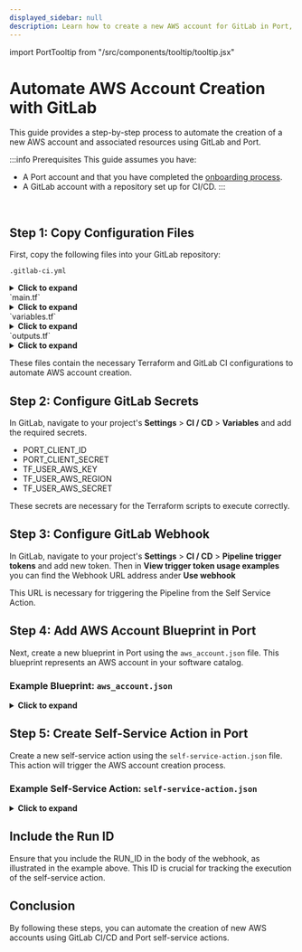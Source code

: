 ```yaml
---
displayed_sidebar: null
description: Learn how to create a new AWS account for GitLab in Port, ensuring seamless integration and cloud management.
---
```


import PortTooltip from "/src/components/tooltip/tooltip.jsx"

# Automate AWS Account Creation with GitLab

This guide provides a step-by-step process to automate the creation of a new AWS account and associated resources using GitLab and Port.

:::info Prerequisites
This guide assumes you have:
- A Port account and that you have completed the [onboarding process](/quickstart).
- A GitLab account with a repository set up for CI/CD.
:::

<br/>

## Step 1: Copy Configuration Files

First, copy the following files into your GitLab repository:

`.gitlab-ci.yml`
<details>
<summary><b>Click to expand</b></summary>

```yaml
stages:
  - prerequisites
  - terraform
  - port-update

image:
  name: hashicorp/terraform:light
  entrypoint:
    - '/usr/bin/env'
    - 'PATH=/usr/local/sbin:/usr/local/bin:/usr/sbin:/usr/bin:/sbin:/bin'

variables:
  AWS_ACCESS_KEY_ID: ${TF_USER_AWS_KEY}
  AWS_SECRET_ACCESS_KEY : ${TF_USER_AWS_SECRET}
  AWS_DEFAULT_REGION: ${TF_USER_AWS_REGION}
  PORT_CLIENT_ID: ${PORT_CLIENT_ID}
  PORT_CLIENT_SECRET: ${PORT_CLIENT_SECRET}

before_script:
  - rm -rf .terraform
  - export AWS_ACCESS_KEY=${AWS_ACCESS_KEY_ID}
  - export AWS_SECRET_ACCESS_KEY=${AWS_SECRET_ACCESS_KEY}
  - export AWS_DEFAULT_REGION=${AWS_DEFAULT_REGION}
  - apk update
  - apk add --upgrade curl jq -q

fetch-port-access-token:
  stage: prerequisites
  except:
    - pushes
  script:
    - |
      echo "Getting access token from Port API"
      accessToken=$(curl -X POST \
        -H 'Content-Type: application/json' \
        -d '{"clientId": "'"$PORT_CLIENT_ID"'", "clientSecret": "'"$PORT_CLIENT_SECRET"'"}' \
        -s 'https://api.getport.io/v1/auth/access_token' | jq -r '.accessToken')
  
      echo "ACCESS_TOKEN=$accessToken" >> data.env
      cat $TRIGGER_PAYLOAD 
      runId=$(cat $TRIGGER_PAYLOAD | jq -r '.RUN_ID')
      ACCOUNT_NAME=$(cat $TRIGGER_PAYLOAD | jq -r '.account_name')
      EMAIL=$(cat $TRIGGER_PAYLOAD | jq -r '.email')
      IAM_ROLE_NAME=$(cat $TRIGGER_PAYLOAD | jq -r '.role_name')
      echo "RUN_ID=$runId" >> data.env
      echo "ACCOUNT_NAME=$ACCOUNT_NAME" >> data.env
      echo "EMAIL=$EMAIL" >> data.env
      echo "IAM_ROLE_NAME=$IAM_ROLE_NAME" >> data.env
      curl -X POST \
        -H 'Content-Type: application/json' \
        -H "Authorization: Bearer $accessToken" \
        -d '{"message":"🏃‍♂️ Starting action to create an AWS account"}' \
        "https://api.getport.io/v1/actions/runs/$runId/logs"
      curl -X PATCH \
        -H 'Content-Type: application/json' \
        -H "Authorization: Bearer $accessToken" \
        -d '{"link":"'"$CI_PIPELINE_URL"'"}' \
        "https://api.getport.io/v1/actions/runs/$runId"
  artifacts:
    reports:
      dotenv: data.env

create-aws-account:
  stage: terraform
  needs:
    - job: fetch-port-access-token
      artifacts: true
  script:
    - echo "Creating AWS account and IAM role..."
    - terraform init
    - terraform apply -auto-approve -var "account_name=${ACCOUNT_NAME}" -var "email=${EMAIL}" -var "iam_role_name=${IAM_ROLE_NAME}"

send-data-to-port:
  stage: port-update
  dependencies:
    - fetch-port-access-token
  script:
    - |
      curl -X POST \
        -H "Content-Type: application/json" \
        -H "Authorization: Bearer $ACCESS_TOKEN" \
        -d "{\"identifier\": \"${EMAIL}\", \
             \"title\": \"${ACCOUNT_NAME}\", \
             \"properties\": { \
               \"account_name\": \"${ACCOUNT_NAME}\", \
               \"email\": \"${EMAIL}\", \
               \"iam_role_name\": \"${IAM_ROLE_NAME}\", \
               \"additional_data\": \"Your additional data here\" \
             }, \
             \"relations\": {}}" \
        "https://api.getport.io/v1/blueprints/awsAccountBlueprint/entities?run_id=$RUN_ID"
      
      curl -X PATCH \
        -H "Content-Type: application/json" \
        -H "Authorization: Bearer $ACCESS_TOKEN" \
        -d '{"status": "SUCCESS", "message": {"run_status": "Run completed successfully!"}}' \
        "https://api.getport.io/v1/actions/runs/$RUN_ID"
```

</details>
`main.tf`
<details>
<summary><b>Click to expand</b></summary>

```hcl
terraform {
  required_providers {
    aws = {
      source  = "hashicorp/aws"
      version = "~> 4.0"
    }
  }
}
provider "aws" {
  region = var.region
}
resource "aws_organizations_account" "account" {
  name  = var.name
  email = var.email
  role_name = var.role_name
  close_on_deletion = true
  lifecycle {
    ignore_changes = [role_name]
  }
}
```

</details>
`variables.tf`
<details>
<summary><b>Click to expand</b></summary>

```hcl
variable "region" {
  description = "AWS region where resources will be created"
  type        = string
  default     = "us-east-1"
}
variable "name" {
  description = "Name of the AWS account to be created"
  type        = string
  default     = "newAccount"
}
variable "email" {
  description = "Email to attach to the AWS account"
  type        = string
  default     = "example@example.com"
}
variable "role_name" {
  description = "Name of the IAM role to attach"
  type        = string
  default     = "IAMRole"
}
```

</details>
`outputs.tf`
<details>
<summary><b>Click to expand</b></summary>

```hcl
output "account_name" {
  value = aws_organizations_account.account.name
}
output "email" {
  value = aws_organizations_account.account.email
}
output "role_name" {
  value = aws_organizations_account.account.role_name
}
```

</details>

These files contain the necessary Terraform and GitLab CI configurations to automate AWS account creation.

## Step 2: Configure GitLab Secrets

In GitLab, navigate to your project's **Settings** > **CI / CD** > **Variables** and add the required secrets.

- PORT_CLIENT_ID
- PORT_CLIENT_SECRET
- TF_USER_AWS_KEY
- TF_USER_AWS_REGION
- TF_USER_AWS_SECRET 

These secrets are necessary for the Terraform scripts to execute correctly.

## Step 3: Configure GitLab Webhook

In GitLab, navigate to your project's **Settings** > **CI / CD** > **Pipeline trigger tokens** and add new token. Then in **View trigger token usage examples** you can find the Webhook URL address ander **Use webhook** 

This URL is necessary for triggering the Pipeline from the Self Service Action.

## Step 4: Add AWS Account Blueprint in Port

Next, create a new blueprint in Port using the `aws_account.json` file. This blueprint represents an AWS account in your software catalog.

### Example Blueprint: `aws_account.json`

<details>
<summary><b>Click to expand</b></summary>

```json
{
  "identifier": "awsAccountBlueprint",
  "description": "This blueprint represents an AWS account in our software catalog.",
  "title": "AWS account",
  "icon": "AWS",
  "schema": {
    "properties": {
      "role_name": {
        "type": "string",
        "title": "Role Name",
        "description": "The name of the IAM role."
      },
      "account_name": {
        "type": "string",
        "title": "Account Name",
        "description": "The name for the account."
      },
      "email": {
        "type": "string",
        "title": "Email",
        "description": "The email for the account."
      }
    },
    "required": [
      "email",
      "account_name"
    ]
  },
  "relations": {}
}
```

</details>

## Step 5: Create Self-Service Action in Port

Create a new self-service action using the `self-service-action.json` file. This action will trigger the AWS account creation process.

### Example Self-Service Action: `self-service-action.json`

<details>
<summary><b>Click to expand</b></summary>
:::info Prerequisites
Make sure to change 'WEBHOOK-URL-FROM-GITLAB' into your webhook URL from gitlab.
:::

```json
{
  "identifier": "gitlabAwsAccountBlueprint_create_an_aws_account",
  "title": "Create An AWS Account with GitLab",
  "icon": "AWS",
  "description": "Automate the creation of a new AWS account and associated resources.",
  "trigger": {
    "type": "self-service",
    "operation": "CREATE",
    "userInputs": {
      "properties": {
        "account_name": {
          "icon": "AWS",
          "title": "Account Name",
          "description": "The desired name for the new AWS account",
          "type": "string"
        },
        "email": {
          "icon": "DefaultProperty",
          "title": "Email",
          "description": "The email address associated with the new AWS account",
          "type": "string",
          "pattern": "^[a-zA-Z0-9._%+-]+@[a-zA-Z0-9.-]+\.[a-zA-Z]{2,}$"
        },
        "iam_role_name": {
          "title": "IAM Role Name",
          "description": "The name of the IAM role to be created for management purposes",
          "type": "string"
        }
      },
      "required": [
        "account_name",
        "email"
      ],
      "order": [
        "account_name",
        "email",
        "iam_role_name"
      ]
    },
    "blueprintIdentifier": "awsAccountBlueprint"
  },
  "invocationMethod": {
    "type": "WEBHOOK",
    "url": "WEBHOOK-URL-FROM-GITLAB",
    "method": "POST",
    "headers": {
      "RUN_ID": "{{ .run.id }}"
    },
    "body": {
      "RUN_ID": "{{ .run.id }}",
      "account_name": "{{ .inputs."account_name" }}",
      "email": "{{ .inputs."email" }}",
      "iam_role_name": "{{ .inputs."iam_role_name" }}"
    }
  },
  "requiredApproval": false,
  "publish": true
}
```

</details>

## Include the Run ID

Ensure that you include the RUN_ID in the body of the webhook, as illustrated in the example above. This ID is crucial for tracking the execution of the self-service action.

## Conclusion

By following these steps, you can automate the creation of new AWS accounts using GitLab CI/CD and Port self-service actions.
